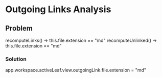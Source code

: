 # Outgoing Links Analysis
## Problem
recomputeLinks() -> this.file.extension == "md"
recomputeUnlinked() -> this.file.extension == "md"

### Solution
app.workspace.activeLeaf.view.outgoingLink.file.extension = "md"
